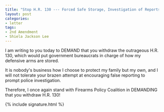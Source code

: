 ```yaml
---
title: "Stop H.R. 130 --- Forced Safe Storage, Investigation of Reports"
layout: post
categories:
- letter
tags:
- 2nd Amendment
- Shiela Jackson Lee
---
```


I am writing to you today to DEMAND that you withdraw the outrageous H.R. 130, which would put government bureaucrats in charge of how my defensive arms are stored.

It is nobody's business how I choose to protect my family but my own, and I will not tolerate your brazen attempt at encouraging false reporting to prompt police investigation.

Therefore, I once again stand with Firearms Policy Coalition in DEMANDING that you withdraw H.R. 130!

{% include signature.html %}
